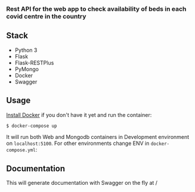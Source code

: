 ### Rest API for the web app to check availability of beds in each covid centre in the country

## Stack

- Python 3
- Flask
- Flask-RESTPlus
- PyMongo
- Docker
- Swagger

## Usage

[Install Docker](https://www.docker.com/products/docker-desktop) if you don't have it yet and run the container:

```sh
$ docker-compose up
```

It will run both Web and Mongodb containers in Development environment on `localhost:5100`.
For other environments change ENV in `docker-compose.yml`:

## Documentation

This will generate documentation with Swagger on the fly at / 





